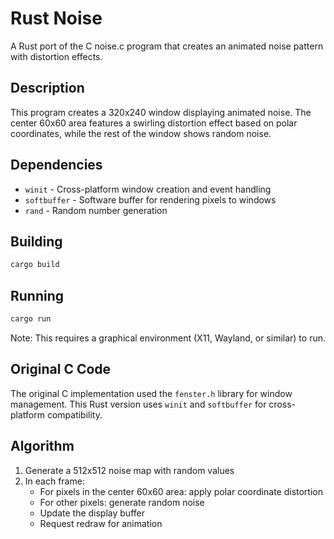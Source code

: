 # Rust Noise

A Rust port of the C noise.c program that creates an animated noise pattern with distortion effects.

## Description

This program creates a 320x240 window displaying animated noise. The center 60x60 area features a swirling distortion effect based on polar coordinates, while the rest of the window shows random noise.

## Dependencies

- `winit` - Cross-platform window creation and event handling
- `softbuffer` - Software buffer for rendering pixels to windows
- `rand` - Random number generation

## Building

```bash
cargo build
```

## Running

```bash
cargo run
```

Note: This requires a graphical environment (X11, Wayland, or similar) to run.

## Original C Code

The original C implementation used the `fenster.h` library for window management. This Rust version uses `winit` and `softbuffer` for cross-platform compatibility.

## Algorithm

1. Generate a 512x512 noise map with random values
2. In each frame:
   - For pixels in the center 60x60 area: apply polar coordinate distortion
   - For other pixels: generate random noise
   - Update the display buffer
   - Request redraw for animation